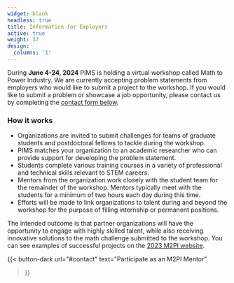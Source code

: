 ```yaml
---
widget: blank
headless: true
title: Information for Employers
active: true
weight: 37
design:
  columns: '1'
---
```

During **June 4-24, 2024** PIMS is holding a virtual workshop called Math to
Power Industry.  We are currently accepting problem statements from employers
who would like to submit a project to the workshop.  If you would like to submit
a problem or showcase a job opportunity, please contact us by completing the
[contact form below](#contact).

### How it works

* Organizations are invited to submit challenges for teams of graduate students
  and postdoctoral fellows to tackle during the workshop.
* PIMS matches your organization to an academic researcher who can provide
  support for developing the problem statement.
* Students complete various training courses in a variety of professional and
  technical skills relevant to STEM careers.
* Mentors from the organization work closely with the student team for the
  remainder of the workshop. Mentors typically meet with the students for a
  minimum of two hours each day during this time.
* Efforts will be made to link organizations to talent during and beyond the
  workshop for the purpose of filling internship or permanent positions.

The intended outcome is that partner organizations will have the opportunity to
engage with highly skilled talent, while also receiving innovative solutions to
the math challenge submitted to the workshop. You can see examples of successful
projects on the [2023 M2PI website](/2023/).

{{< button-dark
  url="#contact"
  text="Participate as an M2PI Mentor"
>}}
